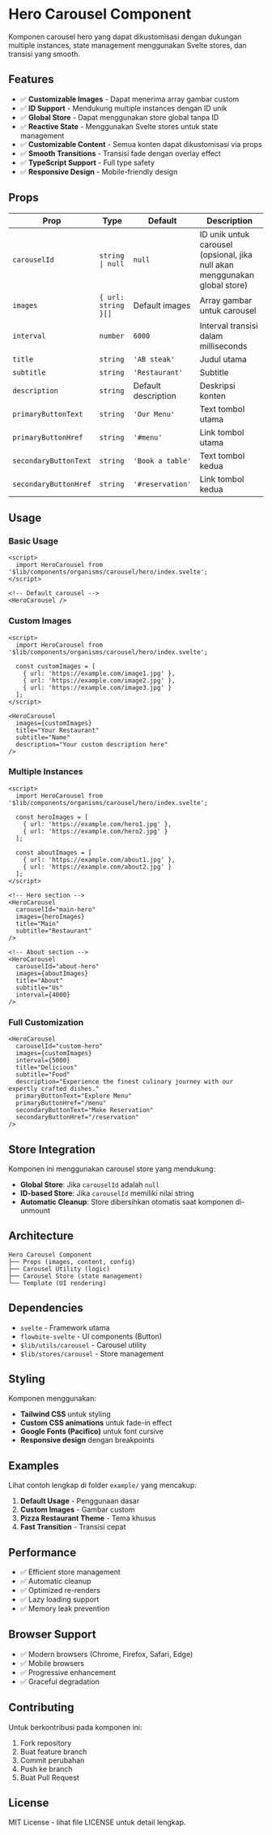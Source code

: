 # Hero Carousel Component

Komponen carousel hero yang dapat dikustomisasi dengan dukungan multiple instances, state management menggunakan Svelte stores, dan transisi yang smooth.

## Features

- ✅ **Customizable Images** - Dapat menerima array gambar custom
- ✅ **ID Support** - Mendukung multiple instances dengan ID unik
- ✅ **Global Store** - Dapat menggunakan store global tanpa ID
- ✅ **Reactive State** - Menggunakan Svelte stores untuk state management
- ✅ **Customizable Content** - Semua konten dapat dikustomisasi via props
- ✅ **Smooth Transitions** - Transisi fade dengan overlay effect
- ✅ **TypeScript Support** - Full type safety
- ✅ **Responsive Design** - Mobile-friendly design

## Props

| Prop | Type | Default | Description |
|------|------|---------|-------------|
| `carouselId` | `string \| null` | `null` | ID unik untuk carousel (opsional, jika null akan menggunakan global store) |
| `images` | `{ url: string }[]` | Default images | Array gambar untuk carousel |
| `interval` | `number` | `6000` | Interval transisi dalam milliseconds |
| `title` | `string` | `'AB steak'` | Judul utama |
| `subtitle` | `string` | `'Restaurant'` | Subtitle |
| `description` | `string` | Default description | Deskripsi konten |
| `primaryButtonText` | `string` | `'Our Menu'` | Text tombol utama |
| `primaryButtonHref` | `string` | `'#menu'` | Link tombol utama |
| `secondaryButtonText` | `string` | `'Book a table'` | Text tombol kedua |
| `secondaryButtonHref` | `string` | `'#reservation'` | Link tombol kedua |

## Usage

### Basic Usage

```svelte
<script>
  import HeroCarousel from '$lib/components/organisms/carousel/hero/index.svelte';
</script>

<!-- Default carousel -->
<HeroCarousel />
```

### Custom Images

```svelte
<script>
  import HeroCarousel from '$lib/components/organisms/carousel/hero/index.svelte';
  
  const customImages = [
    { url: 'https://example.com/image1.jpg' },
    { url: 'https://example.com/image2.jpg' },
    { url: 'https://example.com/image3.jpg' }
  ];
</script>

<HeroCarousel 
  images={customImages}
  title="Your Restaurant"
  subtitle="Name"
  description="Your custom description here"
/>
```

### Multiple Instances

```svelte
<script>
  import HeroCarousel from '$lib/components/organisms/carousel/hero/index.svelte';
  
  const heroImages = [
    { url: 'https://example.com/hero1.jpg' },
    { url: 'https://example.com/hero2.jpg' }
  ];
  
  const aboutImages = [
    { url: 'https://example.com/about1.jpg' },
    { url: 'https://example.com/about2.jpg' }
  ];
</script>

<!-- Hero section -->
<HeroCarousel 
  carouselId="main-hero"
  images={heroImages}
  title="Main"
  subtitle="Restaurant"
/>

<!-- About section -->
<HeroCarousel 
  carouselId="about-hero"
  images={aboutImages}
  title="About"
  subtitle="Us"
  interval={4000}
/>
```

### Full Customization

```svelte
<HeroCarousel 
  carouselId="custom-hero"
  images={customImages}
  interval={5000}
  title="Delicious"
  subtitle="Food"
  description="Experience the finest culinary journey with our expertly crafted dishes."
  primaryButtonText="Explore Menu"
  primaryButtonHref="/menu"
  secondaryButtonText="Make Reservation"
  secondaryButtonHref="/reservation"
/>
```

## Store Integration

Komponen ini menggunakan carousel store yang mendukung:

- **Global Store**: Jika `carouselId` adalah `null`
- **ID-based Store**: Jika `carouselId` memiliki nilai string
- **Automatic Cleanup**: Store dibersihkan otomatis saat komponen di-unmount

## Architecture

```
Hero Carousel Component
├── Props (images, content, config)
├── Carousel Utility (logic)
├── Carousel Store (state management)
└── Template (UI rendering)
```

## Dependencies

- `svelte` - Framework utama
- `flowbite-svelte` - UI components (Button)
- `$lib/utils/carousel` - Carousel utility
- `$lib/stores/carousel` - Store management

## Styling

Komponen menggunakan:
- **Tailwind CSS** untuk styling
- **Custom CSS animations** untuk fade-in effect
- **Google Fonts (Pacifico)** untuk font cursive
- **Responsive design** dengan breakpoints

## Examples

Lihat contoh lengkap di folder `example/` yang mencakup:

1. **Default Usage** - Penggunaan dasar
2. **Custom Images** - Gambar custom
3. **Pizza Restaurant Theme** - Tema khusus
4. **Fast Transition** - Transisi cepat

## Performance

- ✅ Efficient store management
- ✅ Automatic cleanup
- ✅ Optimized re-renders
- ✅ Lazy loading support
- ✅ Memory leak prevention

## Browser Support

- ✅ Modern browsers (Chrome, Firefox, Safari, Edge)
- ✅ Mobile browsers
- ✅ Progressive enhancement
- ✅ Graceful degradation

## Contributing

Untuk berkontribusi pada komponen ini:

1. Fork repository
2. Buat feature branch
3. Commit perubahan
4. Push ke branch
5. Buat Pull Request

## License

MIT License - lihat file LICENSE untuk detail lengkap.